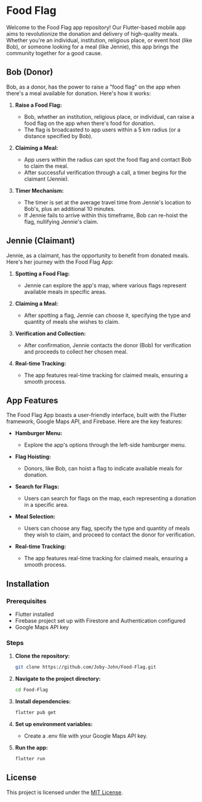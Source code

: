 # Food Flag

Welcome to the Food Flag app repository! Our Flutter-based mobile app aims to revolutionize the donation and delivery of high-quality meals.
Whether you're an individual, institution, religious place, or event host (like Bob), or someone looking for a meal (like Jennie), this app brings the community together for a good cause.

## Bob (Donor)

Bob, as a donor, has the power to raise a "food flag" on the app when there's a meal available for donation. Here's how it works:

1. **Raise a Food Flag:**
   - Bob, whether an institution, religious place, or individual, can raise a food flag on the app when there's food for donation.
   - The flag is broadcasted to app users within a 5 km radius (or a distance specified by Bob).

2. **Claiming a Meal:**
   - App users within the radius can spot the food flag and contact Bob to claim the meal.
   - After successful verification through a call, a timer begins for the claimant (Jennie).

3. **Timer Mechanism:**
   - The timer is set at the average travel time from Jennie's location to Bob's, plus an additional 10 minutes.
   - If Jennie fails to arrive within this timeframe, Bob can re-hoist the flag, nullifying Jennie's claim.

## Jennie (Claimant)

Jennie, as a claimant, has the opportunity to benefit from donated meals. Here's her journey with the Food Flag App:

1. **Spotting a Food Flag:**
   - Jennie can explore the app's map, where various flags represent available meals in specific areas.

2. **Claiming a Meal:**
   - After spotting a flag, Jennie can choose it, specifying the type and quantity of meals she wishes to claim.

3. **Verification and Collection:**
   - After confirmation, Jennie contacts the donor (Bob) for verification and proceeds to collect her chosen meal.

4. **Real-time Tracking:**
   - The app features real-time tracking for claimed meals, ensuring a smooth process.

## App Features

The Food Flag App boasts a user-friendly interface, built with the Flutter framework, Google Maps API, and Firebase. Here are the key features:

- **Hamburger Menu:**
  - Explore the app's options through the left-side hamburger menu.

- **Flag Hoisting:**
  - Donors, like Bob, can hoist a flag to indicate available meals for donation.

- **Search for Flags:**
  - Users can search for flags on the map, each representing a donation in a specific area.

- **Meal Selection:**
  - Users can choose any flag, specify the type and quantity of meals they wish to claim, and proceed to contact the donor for verification.

- **Real-time Tracking:**
  - The app features real-time tracking for claimed meals, ensuring a smooth process.

## Installation

### Prerequisites

- Flutter installed
- Firebase project set up with Firestore and Authentication configured
- Google Maps API key

### Steps

1. **Clone the repository:**
   ```bash
   git clone https://github.com/Joby-John/Food-Flag.git
   ```

2. **Navigate to the project directory:**
   ```bash
   cd Food-Flag
   ```

3. **Install dependencies:**
   ```bash
   flutter pub get
   ```

4. **Set up environment variables:**
   - Create a .env file with your Google Maps API key.

5. **Run the app:**
   ```bash
   flutter run
   ```
## License

This project is licensed under the [MIT License](LICENSE).

